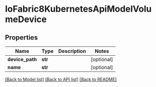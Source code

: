 # IoFabric8KubernetesApiModelVolumeDevice

## Properties
Name | Type | Description | Notes
------------ | ------------- | ------------- | -------------
**device_path** | **str** |  | [optional] 
**name** | **str** |  | [optional] 

[[Back to Model list]](../README.md#documentation-for-models) [[Back to API list]](../README.md#documentation-for-api-endpoints) [[Back to README]](../README.md)

